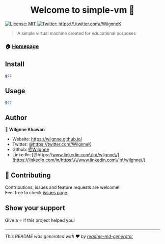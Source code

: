 <h1 align="center">Welcome to simple-vm 👋</h1>
<p>
  <a href="#" target="_blank">
    <img alt="License: MIT" src="https://img.shields.io/badge/License-MIT-yellow.svg" />
  </a>
  <a href="https://twitter.com/https:\/\/twitter.com\/WilgnneK" target="_blank">
    <img alt="Twitter: https:\/\/twitter.com\/WilgnneK" src="https://img.shields.io/twitter/follow/https:\/\/twitter.com\/WilgnneK.svg?style=social" />
  </a>
</p>

> A simple virtual machine created for educational porposes

### 🏠 [Homepage](https://github.com/Wilgnne/simple-vm)

## Install

```sh
gcc
```

## Usage

```sh
gcc
```

## Author

👤 **Wilgnne Khawan**

* Website: https://wilgnne.github.io/
* Twitter: [@https:\/\/twitter.com\/WilgnneK](https://twitter.com/https:\/\/twitter.com\/WilgnneK)
* Github: [@Wilgnne](https://github.com/Wilgnne)
* LinkedIn: [@https:\/\/www.linkedin.com\/in\/wilgnne\/](https://linkedin.com/in/https:\/\/www.linkedin.com\/in\/wilgnne\/)

## 🤝 Contributing

Contributions, issues and feature requests are welcome!<br />Feel free to check [issues page](https://github.com/Wilgnne/simple-vm/issues). 

## Show your support

Give a ⭐️ if this project helped you!

***
_This README was generated with ❤️ by [readme-md-generator](https://github.com/kefranabg/readme-md-generator)_